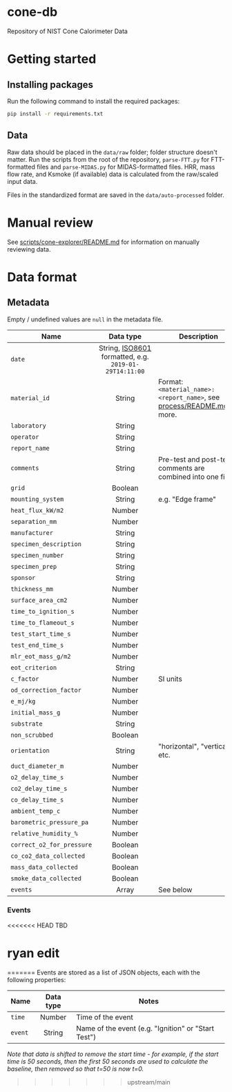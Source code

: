# cone-db

Repository of NIST Cone Calorimeter Data

# Getting started

## Installing packages
Run the following command to install the required packages:
```bash
pip install -r requirements.txt
```

## Data

Raw data should be placed in the `data/raw` folder; folder structure doesn't matter. Run the scripts from the root of the repository, `parse-FTT.py` for FTT-formatted files and `parse-MIDAS.py` for MIDAS-formatted files. HRR, mass flow rate, and Ksmoke (if available) data is calculated from the raw/scaled input data.

Files in the standardized format are saved in the `data/auto-processed` folder.

# Manual review
See [scripts/cone-explorer/README.md](scripts/cone-explorer/README.md) for information on manually reviewing data.

# Data format

## Metadata

Empty / undefined values are `null` in the metadata file.

| Name                      | Data type                                                                                       | Description                                                                                   |
| ------------------------- |:-----------------------------------------------------------------------------------------------:| --------------------------------------------------------------------------------------------- |
| `date`                    | String, [ISO8601](https://en.wikipedia.org/wiki/ISO_8601) formatted, e.g. `2019-01-29T14:11:00` |                                                                                               |
| `material_id`             | String                                                                                          | Format: `<material_name>:<report_name>`, see [process/README.md](process/README.md) for more. |
| `laboratory`              | String                                                                                          |                                                                                               |
| `operator`                | String                                                                                          |                                                                                               |
| `report_name`             | String                                                                                          |                                                                                               |
| `comments`                | String                                                                                          | Pre-test and post-test comments are combined into one field.                                  |
| `grid`                    | Boolean                                                                                         |                                                                                               |
| `mounting_system`         | String                                                                                          | e.g. "Edge frame"                                                                             |
| `heat_flux_kW/m2`         | Number                                                                                          |                                                                                               |
| `separation_mm`           | Number                                                                                          |                                                                                               |
| `manufacturer`            | String                                                                                          |                                                                                               |
| `specimen_description`    | String                                                                                          |                                                                                               |
| `specimen_number`         | String                                                                                          |                                                                                               |
| `specimen_prep`           | String                                                                                          |                                                                                               |
| `sponsor`                 | String                                                                                          |                                                                                               |
| `thickness_mm`            | Number                                                                                          |                                                                                               |
| `surface_area_cm2`        | Number                                                                                          |                                                                                               |
| `time_to_ignition_s`      | Number                                                                                          |                                                                                               |
| `time_to_flameout_s`      | Number                                                                                          |                                                                                               |
| `test_start_time_s`       | Number                                                                                          |                                                                                               |
| `test_end_time_s`         | Number                                                                                          |                                                                                               |
| `mlr_eot_mass_g/m2`       | Number                                                                                          |                                                                                               |
| `eot_criterion`           | String                                                                                          |                                                                                               |
| `c_factor`                | Number                                                                                          | SI units                                                                                      |
| `od_correction_factor`    | Number                                                                                          |                                                                                               |
| `e_mj/kg`                 | Number                                                                                          |                                                                                               |
| `initial_mass_g`          | Number                                                                                          |                                                                                               |
| `substrate`               | String                                                                                          |                                                                                               |
| `non_scrubbed`            | Boolean                                                                                         |                                                                                               |
| `orientation`             | String                                                                                          | "horizontal", "vertical", etc.                                                                |
| `duct_diameter_m`         | Number                                                                                          |                                                                                               |
| `o2_delay_time_s`         | Number                                                                                          |                                                                                               |
| `co2_delay_time_s`        | Number                                                                                          |                                                                                               |
| `co_delay_time_s`         | Number                                                                                          |                                                                                               |
| `ambient_temp_c`          | Number                                                                                          |                                                                                               |
| `barometric_pressure_pa`  | Number                                                                                          |                                                                                               |
| `relative_humidity_%`     | Number                                                                                          |                                                                                               |
| `correct_o2_for_pressure` | Boolean                                                                                         |                                                                                               |
| `co_co2_data_collected`   | Boolean                                                                                         |                                                                                               |
| `mass_data_collected`     | Boolean                                                                                         |                                                                                               |
| `smoke_data_collected`    | Boolean                                                                                         |                                                                                               |
| `events`                  | Array                                                                                           | See below                                                                                     |

### Events

<<<<<<< HEAD
TBD
# ryan edit

=======
Events are stored as a list of JSON objects, each with the following properties:

| Name    | Data type | Notes                                               |
| ------- |:---------:| --------------------------------------------------- |
| `time`  | Number    | Time of the event                                   |
| `event` | String    | Name of the event (e.g. "Ignition" or "Start Test") |

*Note that data is shifted to remove the start time - for example, if the start time is 50 seconds, then the first 50 seconds are used to calculate the baseline, then removed so that t=50 is now t=0.*
>>>>>>> upstream/main
